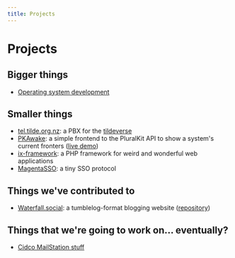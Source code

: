 ```yaml
---
title: Projects
---
```


# Projects

## Bigger things

* [Operating system development](/projects/osdev)

## Smaller things

* [tel.tilde.org.nz](https://tel.tilde.org.nz): a PBX for the [tildeverse](https://tildeverse.org)
* [PKAwake](https://github.com/u1f408/pkawake): a simple frontend to the PluralKit API to show a system's current fronters ([live demo](https://awake.iris.ac.nz))
* [ix-framework](https://github.com/u1f408/ix-framework): a PHP framework for weird and wonderful web applications
* [MagentaSSO](https://github.com/magentasso): a tiny SSO protocol

## Things we've contributed to

* [Waterfall.social](https://waterfall.social): a tumblelog-format blogging website ([repository](https://github.com/MasterSteelblade/Waterfall))

## Things that we're going to work on… eventually?

* [Cidco MailStation stuff](/projects/mailstation)
